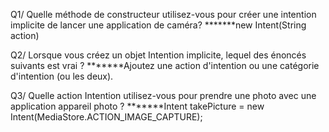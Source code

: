 Q1/
Quelle méthode de constructeur utilisez-vous pour créer une intention implicite de lancer une application de caméra?
*******new Intent(String action)



Q2/
Lorsque vous créez un objet Intention implicite, lequel des énoncés suivants est vrai ?
*******Ajoutez une action d'intention ou une catégorie d'intention (ou les deux).



Q3/
Quelle action Intention utilisez-vous pour prendre une photo avec une application appareil photo ?
*******Intent takePicture = new Intent(MediaStore.ACTION_IMAGE_CAPTURE);
